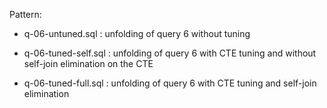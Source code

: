 Pattern: 

* q-06-untuned.sql : unfolding of query 6 without tuning

* q-06-tuned-self.sql : unfolding of query 6 with CTE tuning and without self-join elimination on the CTE

* q-06-tuned-full.sql : unfolding of query 6 with CTE tuning and self-join elimination

